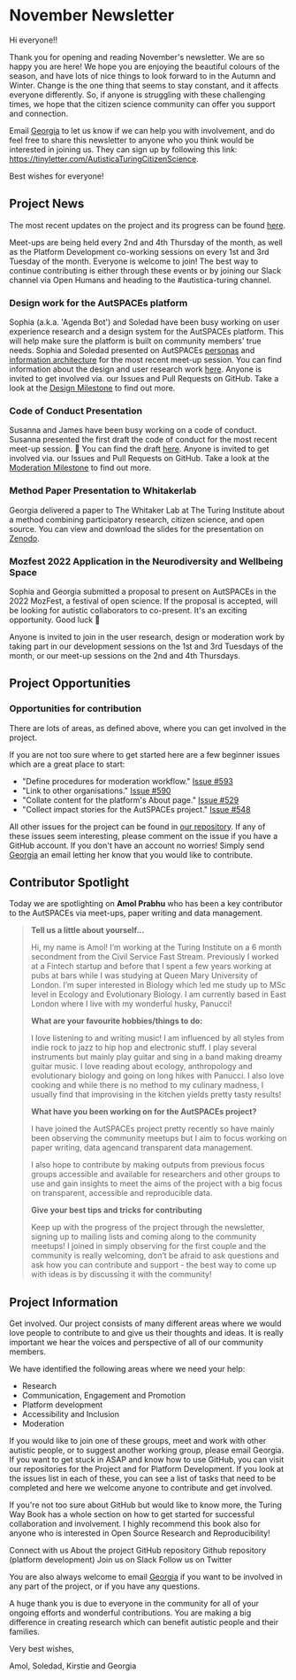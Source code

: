 # November Newsletter

Hi everyone!!

Thank you for opening and reading November's newsletter.
We are so happy you are here!
We hope you are enjoying the beautiful colours of the season, and have lots of nice things to look forward to in the Autumn and Winter. 
Change is the one thing that seems to stay constant, and it affects everyone differently. 
So, if anyone is struggling with these challenging times, we hope that the citizen science community can offer you support and connection.

Email [Georgia](mailto:gaitkenhead@turing.ac.uk) to let us know if we can help you with involvement, and do feel free to share this newsletter to anyone who you think would be interested in joining us.
They can sign up by following this link: https://tinyletter.com/AutisticaTuringCitizenScience.

Best wishes for everyone!

## Project News
The most recent updates on the project and its progress can be found [here](https://github.com/alan-turing-institute/AutisticaCitizenScience/tree/master/project-management/project-updates).

Meet-ups are being held every 2nd and 4th Thursday of the month, as well as the Platform Development co-working sessions on every 1st and 3rd Tuesday of the month. 
Everyone is welcome to join! 
The best way to continue contributing is either through these events or by joining our Slack channel via Open Humans and heading to the #autistica-turing channel. 

### Design work for the AutSPACEs platform

Sophia (a.k.a. 'Agenda Bot') and Soledad have been busy working on user experience research and a design system for the AutSPACEs platform. 
This will help make sure the platform is built on community members' true needs. 
Sophia and Soledad presented on AutSPACEs [personas](https://github.com/alan-turing-institute/AutisticaCitizenScience/tree/master/platform-designs/design-research/Personas) and [information architecture](https://github.com/alan-turing-institute/AutisticaCitizenScience/tree/master/platform-designs/design-architecture) for the most recent meet-up session. 
You can find information about the design and user research work [here](https://github.com/alan-turing-institute/AutisticaCitizenScience/tree/master/platform-designs). 
Anyone is invited to get involved via. our Issues and Pull Requests on GitHub. 
Take a look at the [Design Milestone](https://github.com/alan-turing-institute/AutSPACEs/issues?q=is%3Aopen+is%3Aissue+milestone%3A%226.+Design+for+MVP%22) to find out more.

### Code of Conduct Presentation
Susanna and James have been busy working on a code of conduct. 
Susanna presented the first draft the code of conduct for the most recent meet-up session. :tada: You can find the draft [here](https://docs.google.com/document/d/1qhBlUxMVv8F_QGuY1re2xbLLZ-mNmak4TISmC-nFW58/edit). 
Anyone is invited to get involved via. our Issues and Pull Requests on GitHub. 
Take a look at the [Moderation Milestone](https://github.com/alan-turing-institute/AutisticaCitizenScience/milestone/27) to find out more.

### Method Paper Presentation to Whitakerlab
Georgia delivered a paper to The Whitaker Lab at The Turing Institute about a method combining participatory research, citizen science, and open source. 
You can view and download the slides for the presentation on [Zenodo](https://zenodo.org/record/5615381).

### Mozfest 2022 Application in the Neurodiversity and Wellbeing Space
Sophia and Georgia submitted a proposal to present on AutSPACEs in the 2022 MozFest, a festival of open science. 
If the proposal is accepted, will be looking for autistic collaborators to co-present. 
It's an exciting opportunity. 
Good luck 🤞

Anyone is invited to join in the user research, design or moderation work by taking part in our development sessions on the 1st and 3rd Tuesdays of the month, or our meet-up sessions on the 2nd and 4th Thursdays.

## Project Opportunities
### Opportunities for contribution

There are lots of areas, as defined above, where you can get involved in the project. 

If you are not too sure where to get started here are a few beginner issues which are a great place to start:

* "Define procedures for moderation workflow." [Issue #593](https://github.com/alan-turing-institute/AutisticaCitizenScience/issues/593)
* "Link to other organisations." [Issue #590](https://github.com/alan-turing-institute/AutisticaCitizenScience/issues/590)
* "Collate content for the platform's About page." [Issue #529](https://github.com/alan-turing-institute/AutisticaCitizenScience/issues/529)
* "Collect impact stories for the AutSPACEs project." [Issue #548](https://github.com/alan-turing-institute/AutisticaCitizenScience/issues/548)

All other issues for the project can be found in [our repository](https://github.com/alan-turing-institute/AutisticaCitizenScience/issues). 
If any of these issues seem interesting, please comment on the issue if you have a GitHub account. 
If you don't have an account no worries! Simply send [Georgia](mailto:gaitkenhead@turing.ac.uk) an email letting her know that you would like to contribute. 

## Contributor Spotlight

Today we are spotlighting on **Amol Prabhu** who has been a key contributor to the AutSPACEs via meet-ups, paper writing and data management.

> **Tell us a little about yourself...**
>
>Hi, my name is Amol! 
I’m working at the Turing Institute on a 6 month secondment from the Civil Service Fast Stream. 
Previously I worked at a Fintech startup and before that I spent a few years working at pubs at bars while I was studying at Queen Mary University of London. 
I’m super interested in Biology which led me study up to MSc level in Ecology and Evolutionary Biology. 
I am currently based in East London where I live with my wonderful husky, Panucci! 
>
>**What are your favourite hobbies/things to do:**
>
>I love listening to and writing music! 
I am influenced by all styles from indie rock to jazz to hip hop and electronic stuff. 
I play several instruments but mainly play guitar and sing in a band making dreamy guitar music. 
I love reading about ecology, anthropology and evolutionary biology and going on long hikes with Panucci. 
I also love cooking and while there is no method to my culinary madness, I usually find that improvising in the kitchen yields pretty tasty results! 
>
>**What have you been working on for the AutSPACEs project?**
>
>I have joined the AutSPACEs project pretty recently so have mainly been observing the community meetups but I aim to focus working on paper writing, data agencand transparent data management. 
>
>I also hope to contribute by making outputs from previous focus groups accessible and available for researchers and other groups to use and gain insights to meet the aims of the project with a big focus on transparent, accessible and reproducible data. 
>
>**Give your best tips and tricks for contributing**
>
>Keep up with the progress of the project through the newsletter, signing up to mailing lists and coming along to the community meetups! 
I joined in simply observing for the first couple and the community is really welcoming, don’t be afraid to ask questions and ask how you can contribute and support - the best way to come up with ideas is by discussing it with the community!
>

## Project Information

Get involved.
Our project consists of many different areas where we would love people to contribute to and give us their thoughts and ideas. 
It is really important we hear the voices and perspective of all of our community members. 

We have identified the following areas where we need your help:

*  Research
*  Communication, Engagement and Promotion
*  Platform development
*  Accessibility and Inclusion 
*  Moderation

If you would like to join one of these groups, meet and work with other autistic people, or to suggest another working group, please email Georgia. 
If you want to get stuck in ASAP and know how to use GitHub, you can visit our repositories for the Project and for Platform Development. 
If you look at the issues list in each of these, you can see a list of tasks that need to be completed and here we welcome anyone to contribute and get involved. 

If you're not too sure about GitHub but would like to know more, the Turing Way Book has a whole section on how to get started for successful collaboration and involvement. 
I highly recommend this book also for anyone who is interested in Open Source Research and Reproducibility! 

Connect with us
About the project
GitHub repository
Github repository (platform development) 
Join us on Slack
Follow us on Twitter

You are also always welcome to email [Georgia](mailto:gaitkenhead@turing.ac.uk) if you want to be involved in any part of the project, or if you have any questions.

A huge thank you is due to everyone in the community for all of your ongoing efforts and wonderful contributions. 
You are making a big difference in creating research which can benefit autistic people and their families.

Very best wishes,

Amol, Soledad, Kirstie and Georgia
